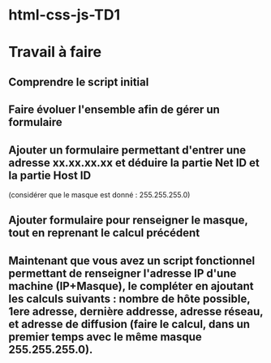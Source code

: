 # html-css-js-TD1

# Travail à faire
## Comprendre le script initial
## Faire évoluer l'ensemble afin de gérer un formulaire
## Ajouter un formulaire permettant d'entrer une adresse xx.xx.xx.xx et déduire la partie Net ID et la partie Host ID 
(considérer que le masque est donné : 255.255.255.0)
## Ajouter formulaire pour renseigner le masque, tout en reprenant le calcul précédent
## Maintenant que vous avez un script fonctionnel permettant de renseigner l'adresse IP d'une machine (IP+Masque), le compléter en ajoutant les calculs suivants : nombre de hôte possible, 1ere adresse, dernière addresse, adresse réseau, et adresse de diffusion (faire le calcul, dans un premier temps avec le même masque 255.255.255.0).

